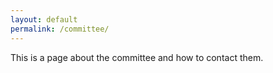 ```yaml
---
layout: default
permalink: /committee/
---
```


This is a page about the committee and how to contact them.

